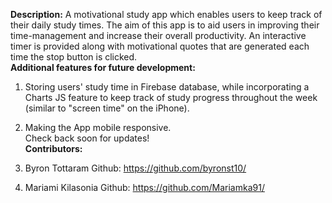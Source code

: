 **Description:**
A motivational study app which enables users to keep track of their daily study times. The aim of this app is to
aid users in improving their time-management and increase their overall productivity. An interactive timer is provided along with motivational quotes that are generated each time the stop button is clicked.
<br>
**Additional features for future development:**

1. Storing users' study time in Firebase database, while incorporating a Charts JS feature to keep track of
   study progress throughout the week (similar to "screen time" on the iPhone).
2. Making the App mobile responsive.
   <br>
   Check back soon for updates!
   <br>
   **Contributors:**
3. Byron Tottaram
   Github: https://github.com/byronst10/

4. Mariami Kilasonia
   Github: https://github.com/Mariamka91/
